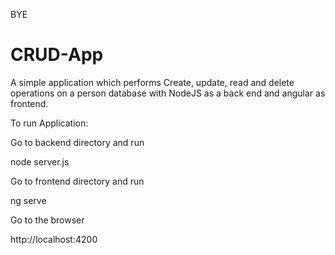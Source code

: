 BYE
# CRUD-App

A simple application which performs Create, update, read and delete operations on a person database with NodeJS as a back end and angular as frontend.

To run Application:

Go to backend directory and run

node server.js

Go to frontend directory and run

ng serve

Go to the browser

http://localhost:4200

